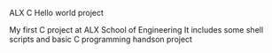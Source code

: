 ALX C Hello world project

My first C project at ALX School of Engineering
It includes some shell scripts and basic C programming handson project
